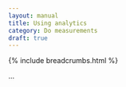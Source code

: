 ```yaml
---
layout: manual
title: Using analytics
category: Do measurements
draft: true
---
```


{% include breadcrumbs.html %}

...